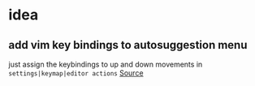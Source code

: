 # idea

## add vim key bindings to autosuggestion menu
just assign the keybindings to up and down movements in `settings|keymap|editor actions`
[Source](https://youtrack.jetbrains.com/issue/VIM-438#comment=27-520874)
